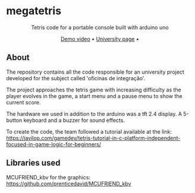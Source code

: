 # megatetris

<p align="center">Tetris code for a portable console built with arduino uno</p>

<p align="center">
 <a href="https://www.youtube.com/watch?v=pOOu5kGu6WE&ab_channel=AnnaRavazzi">Demo video</a> •
 <a href="http://www.utfpr.edu.br/">University page</a> •
</p>

## About
The repository contains all the code responsible for an university project developed for the subject called 'oficinas de integração'.

The project approaches the tetris game with increasing difficulty as the player evolves in the game, a start menu and a pause menu to show the current score.

The hardware we used in addition to the arduino was a tft 2.4 display. A 5-button keyboard and a buzzer for sound effects.

To create the code, the team followed a tutorial available at the link: https://javilop.com/gamedev/tetris-tutorial-in-c-platform-independent-focused-in-game-logic-for-beginners/

## Libraries used

MCUFRIEND_kbv for the graphics: https://github.com/prenticedavid/MCUFRIEND_kbv
